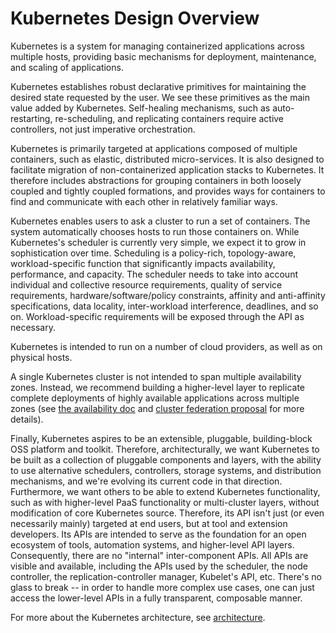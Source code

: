 # Kubernetes Design Overview

Kubernetes is a system for managing containerized applications across multiple hosts, providing basic mechanisms for deployment, maintenance, and scaling of applications.

Kubernetes establishes robust declarative primitives for maintaining the desired state requested by the user. We see these primitives as the main value added by Kubernetes. Self-healing mechanisms, such as auto-restarting, re-scheduling, and replicating containers require active controllers, not just imperative orchestration.

Kubernetes is primarily targeted at applications composed of multiple containers, such as elastic, distributed micro-services. It is also designed to facilitate migration of non-containerized application stacks to Kubernetes. It therefore includes abstractions for grouping containers in both loosely coupled and tightly coupled formations, and provides ways for containers to find and communicate with each other in relatively familiar ways.

Kubernetes enables users to ask a cluster to run a set of containers. The system automatically chooses hosts to run those containers on. While Kubernetes's scheduler is currently very simple, we expect it to grow in sophistication over time. Scheduling is a policy-rich, topology-aware, workload-specific function that significantly impacts availability, performance, and capacity. The scheduler needs to take into account individual and collective resource requirements, quality of service requirements, hardware/software/policy constraints, affinity and anti-affinity specifications, data locality, inter-workload interference, deadlines, and so on. Workload-specific requirements will be exposed through the API as necessary.

Kubernetes is intended to run on a number of cloud providers, as well as on physical hosts.

A single Kubernetes cluster is not intended to span multiple availability zones. Instead, we recommend building a higher-level layer to replicate complete deployments of highly available applications across multiple zones (see [the availability doc](../availability.md) and [cluster federation proposal](../proposals/federation.md) for more details).

Finally, Kubernetes aspires to be an extensible, pluggable, building-block OSS platform and toolkit. Therefore, architecturally, we want Kubernetes to be built as a collection of pluggable components and layers, with the ability to use alternative schedulers, controllers, storage systems, and distribution mechanisms, and we're evolving its current code in that direction. Furthermore, we want others to be able to extend Kubernetes functionality, such as with higher-level PaaS functionality or multi-cluster layers, without modification of core Kubernetes source. Therefore, its API isn't just (or even necessarily mainly) targeted at end users, but at tool and extension developers. Its APIs are intended to serve as the foundation for an open ecosystem of tools, automation systems, and higher-level API layers. Consequently, there are no "internal" inter-component APIs. All APIs are visible and available, including the APIs used by the scheduler, the node controller, the replication-controller manager, Kubelet's API, etc. There's no glass to break -- in order to handle more complex use cases, one can just access the lower-level APIs in a fully transparent, composable manner.

For more about the Kubernetes architecture, see [architecture](architecture.md).
